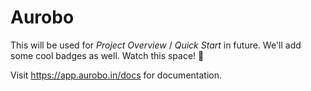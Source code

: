 # Aurobo

This will be used for _Project Overview_ / _Quick Start_ in future. We'll add some cool badges as well. Watch this space! 👀

Visit https://app.aurobo.in/docs for documentation.
